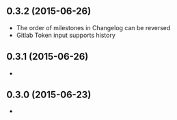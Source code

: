 ## 0.3.2 (2015-06-26)
  - The order of milestones in Changelog can be reversed
  - Gitlab Token input supports history

## 0.3.1 (2015-06-26)
  - 

## 0.3.0 (2015-06-23)
  - 


